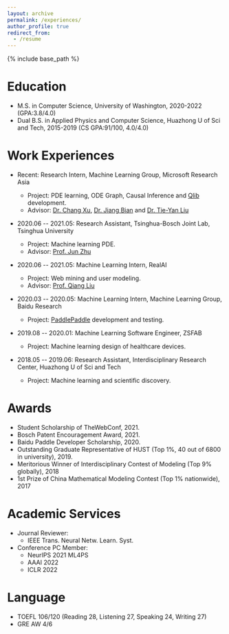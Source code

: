 ```yaml
---
layout: archive
permalink: /experiences/
author_profile: true
redirect_from:
  - /resume
---
```


{% include base_path %}

Education
======
* M.S. in Computer Science, University of Washington, 2020-2022 (GPA:3.8/4.0)
* Dual B.S. in Applied Physics and Computer Science, Huazhong U of Sci and Tech, 2015-2019 (CS GPA:91/100, 4.0/4.0)

Work Experiences
======
* Recent: Research Intern, Machine Learning Group, Microsoft Research Asia 
  * Project: PDE learning, ODE Graph, Causal Inference and [Qlib](https://github.com/microsoft/qlib) development.
  * Advisor: [Dr. Chang Xu](https://scholar.google.com.hk/citations?user=uOCiy2gAAAAJ), [Dr. Jiang Bian](https://sites.google.com/view/jiangbian) and [Dr. Tie-Yan Liu](https://www.microsoft.com/en-us/research/people/tyliu/)

* 2020.06 -- 2021.05: Research Assistant, Tsinghua-Bosch Joint Lab, Tsinghua University 
  * Project: Machine learning PDE.
  * Advisor: [Prof. Jun Zhu](http://ml.cs.tsinghua.edu.cn/~jun/index.shtml)

* 2020.06 -- 2021.05: Machine Learning Intern, RealAI
  * Project: Web mining and user modeling.
  * Advisor: [Prof. Qiang Liu](https://john-qiangliu.tech/)

* 2020.03 -- 2020.05: Machine Learning Intern, Machine Learning Group, Baidu Research
  * Project: [PaddlePaddle](https://github.com/PaddlePaddle) development and testing.

* 2019.08 -- 2020.01: Machine Learning Software Engineer, ZSFAB
  * Project: Machine learning design of healthcare devices.

* 2018.05 -- 2019.06: Research Assistant, Interdisciplinary Research Center, Huazhong U of Sci and Tech
  * Project: Machine learning and scientific discovery.

Awards
======
* Student Scholarship of TheWebConf, 2021.
* Bosch Patent Encouragement Award, 2021.
* Baidu Paddle Developer Scholarship, 2020.
* Outstanding Graduate Representative of HUST (Top 1%, 40 out of 6800 in university), 2019.
* Meritorious Winner of Interdisciplinary Contest of Modeling (Top 9% globally), 2018
* 1st Prize of China Mathematical Modeling Contest (Top 1% nationwide), 2017

Academic Services
======
* Journal Reviewer:
  * IEEE Trans. Neural Netw. Learn. Syst.
* Conference PC Member:
  * NeurIPS 2021 ML4PS
  * AAAI 2022
  * ICLR 2022
  
Language
======
* TOEFL 106/120 (Reading 28, Listening 27, Speaking 24, Writing 27)
* GRE AW 4/6
  
